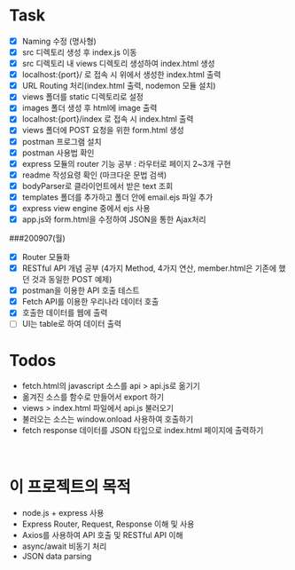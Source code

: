 # Task
- [x] Naming 수정 (명사형)
- [x] src 디렉토리 생성 후 index.js 이동
- [x] src 디렉토리 내 views 디렉토리 생성하여 index.html 생성
- [x] localhost:{port}/ 로 접속 시 위에서 생성한 index.html 출력
- [x] URL Routing 처리(index.html 출력, nodemon 모듈 설치)
- [x] views 폴더를 static 디렉토리로 설정
- [x] images 폴더 생성 후 html에 image 출력
- [x] localhost:{port}/index 로 접속 시 index.html 출력
- [x] views 폴더에 POST 요청을 위한 form.html 생성
- [x] postman 프로그램 설치
- [x] postman 사용법 확인
- [x] express 모듈의 router 기능 공부 : 라우터로 페이지 2~3개 구현
- [x] readme 작성요령 확인 (마크다운 문법 검색)
- [x] bodyParser로 클라이언트에서 받은 text 조회
- [x] templates 폴더를 추가하고 폴더 안에 email.ejs 파일 추가
- [x] express view engine 중에서 ejs 사용
- [x] app.js와 form.html을 수정하여 JSON을 통한 Ajax처리

###200907(월)
- [x] Router 모듈화
- [x] RESTful API 개념 공부 (4가지 Method, 4가지 연산, member.html은 기존에 했던 것과 동일한 POST 예제)
- [x] postman을 이용한 API 호출 테스트
- [x] Fetch API를 이용한 우리나라 데이터 호출
- [x] 호출한 데이터를 웹에 출력
- [ ] UI는 table로 하여 데이터 출력

# Todos
- fetch.html의 javascript 소스를 api > api.js로 옮기기
- 옮겨진 소스를 함수로 만들어서 export 하기
- views > index.html 파일에서 api.js 불러오기
- 불러오는 소스는 window.onload 사용하여 호출하기
- fetch response 데이터를 JSON 타입으로 index.html 페이지에 출력하기

<br/>

# 이 프로젝트의 목적
- node.js + express 사용
- Express Router, Request, Response 이해 및 사용
- Axios를 사용하여 API 호출 및 RESTful API 이해
- async/await 비동기 처리
- JSON data parsing
